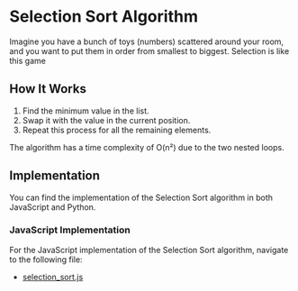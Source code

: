 # Selection Sort Algorithm

Imagine you have a bunch of toys (numbers) scattered around your room, and you want to put them in order from smallest to biggest. Selection is like this game

## How It Works

1. Find the minimum value in the list.
2. Swap it with the value in the current position.
3. Repeat this process for all the remaining elements.

The algorithm has a time complexity of O(n²) due to the two nested loops.

## Implementation

You can find the implementation of the Selection Sort algorithm in both JavaScript and Python.

### JavaScript Implementation

For the JavaScript implementation of the Selection Sort algorithm, navigate to the following file:

- [selection_sort.js](./selection.js)

<!-- ### Python Implementation -->

<!-- For the Python implementation of the Selection Sort algorithm, navigate to the following file:

- [selection_sort.py](./selection_sort.py) -->
